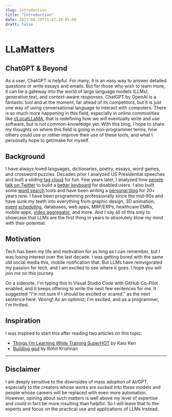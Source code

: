 ```yaml
---
slug: introduction
title: "Introduction"
date: 2023-06-29T15:47:24-05:00
draft: false
---
```


# LLaMatters

## ChatGPT & Beyond

<!--begin-->
As a user, ChatGPT is helpful. For many, it is an easy way to answer detailed questions or write essays and emails. But for those who wish to learn more, it can be a gateway into the world of large language models (LLMs), generative text, and context-aware responses. ChatGPT by OpenAI is a fantastic tool and at the moment, far ahead of its competitors, but it is just one way of using conversational language to interact with computers. There is so much more happening in this field, especially in online communities like [r/LocalLLaMA](https://www.reddit.com/r/LocalLLaMA), that is redefining how we will eventually write and use software, but is not common-knowledge yet. With this blog, I hope to share my thoughts on where this field is going in non-programmer terms, how others could use or rather improve their use of these tools, and what I personally hope to get/make for myself.

## Background

I have always loved languages, dictionaries, poetry, essays, word games, and crossword puzzles. Decades prior I analyzed US Presidential speeches and built a sliding [tag cloud](https://chir.ag/projects/preztags) for fun. Few years later, I analyzed how [people talk on Twitter](https://ktype.net/wiki/research:articles:progress_20110209) to build a [better keyboard](https://ktype.net/wiki/research:articles:progress_20110228) for disabled users. I also built some [word search](https://chir.ag/projects/tip-of-my-tongue) tools and have been writing a [personal blog](https://chir.ag) for 20+ years now. I have been programming professionally since the mid-90s and have sunk my teeth into everything from graphic design, 3D animation, [event](https://www.wired.com/2008/03/sxsw-this-years/) [scheduling](https://techcrunch.com/2008/03/10/schedorg-is-no-twitter-but-it-does-help-sort-through-conference-chaos/), databases, web apps, MRP/ERPs, healthcare EMRs, mobile apps, [video aggregator](https://techcrunch.com/2007/06/12/chimetv-a-prettier-way-to-watch-youtube/), and more. And I say all of this only to showcase that LLMs are the first thing in years to absolutely blow my mind with their potential.

## Motivation
Tech has been my life and motivation for as long as I can remember, but I was losing interest over the last decade. I was getting bored with the same old social media this, mobile notification that. But LLMs have reinvigorated my passion for tech, and I am excited to see where it goes. I hope you will join me on this journey.

On a sidenote, I'm typing this in Visual Studio Code with GitHub Co-Pilot enabled, and it keeps offering to write the next few sentences for me. It suggested "I'm not sure if I should be excited or scared." as the next sentence here. Wrong! As an optimist, I'm excited, and as a programmer, I'm thrilled.

## Inspiration

I was inspired to start this after reading two articles on this topic:

- [Things I’m Learning While Training SuperHOT](https://kaiokendev.github.io/til) by Kaio Ken
- [Building god](https://www.strangeloopcanon.com/p/building-god) by Rohit Krishnan

---

## Disclaimer

I am deeply sensitive to the downsides of mass adoption of AI/GPT, especially to the creators whose works are sucked into these models and people whose careers will be replaced with even more automation. However, opining about such matters is well above my level of expertise and could in fact be more insulting than helpful. So I will leave that to the experts and focus on the practical use and applications of LLMs instead.
